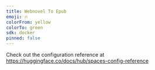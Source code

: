 ```yaml
---
title: Webnovel To Epub
emoji: 🔥
colorFrom: yellow
colorTo: green
sdk: docker
pinned: false
---
```


Check out the configuration reference at https://huggingface.co/docs/hub/spaces-config-reference
